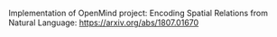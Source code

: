 Implementation of OpenMind project: Encoding Spatial Relations from Natural Language: https://arxiv.org/abs/1807.01670
